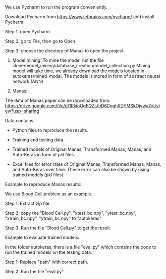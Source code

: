 We use Pycharm to run the program conveniently.

Download Pycharm from https://www.jetbrains.com/pycharm/ and install Pycharm.

Step 1: open Pycharm

Step 2: go to File, then go to Open.

Step 3: choose the directory of Manas to open the project.


1. Model mining:
To mine the model run the file clone/model_mining/database_creation/model_collection.py
Mining model will take time, we already download the models located in autokeras/mined_model. The models is stored in form of abstract neural network (ANN).

2. Manas:

The data of Manas paper can be downloaded from: https://drive.google.com/file/d/1RkioOgFQZtJbD6CgqhRDYMSkOjywa7ot/view?usp=sharing

Data contains:

- Python files to reproduce the results. 

- Training and testing data.

- Trained models of Original Manas, Transformed Manas, Manas, and Auto-Keras in form of pkl files.

- Excel files for error rates of Original Manas, Transformed Manas, Manas, and Auto-Keras over time. These error can also be shown by using trained models (pkl files).

Example to reproduce Manas results:

We use Blood Cell problem as an example.

Step 1: Extract zip file.

Step 2: copy the "Blood Cell.py", "xtest_bc.npy", "ytest_bc.npy", "xtrain_bc.npy", "ytrain_bc.npy" to "autokeras"

Step 3: Run the file "Blood Cell.py" to get the result.

Example to evaluate trained models:

In the folder autokeras, there is a file "eval.py" which contains the code to run the trained models on the testing data.

Step 1: Replace "path" with correct path.

Step 2: Run the file "eval.py" 
